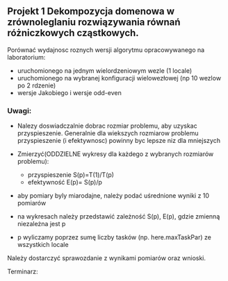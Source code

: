<!-- class: center, middle, inverse -->

## Projekt 1 Dekompozycja domenowa w zrównoleglaniu rozwiązywania równań różniczkowych cząstkowych.

Porównać wydajnosc roznych wersji algorytmu opracowywanego na laboratorium:
  
 * uruchomionego na jednym wielordzeniowym wezle (1 locale)
 * uruchomionego na wybranej konfiguracji wielowezłowej (np 10 wezlow po 2 rdzenie)
 * wersje Jakobiego  i wersje odd-even

### Uwagi:

 * Nalezy doswiadczalnie dobrac rozmiar problemu, aby uzyskac przyspieszenie. Generalnie dla wiekszych rozmiarow
 problemu przyspieszenie (i efektywnosc) powinny byc lepsze niz dla mniejszych
 
 * Zmierzyć(ODDZIELNE wykresy dla każdego z wybranych rozmiarów problemu):
    - przyspieszenie S(p)=T(1)/T(p)
    -  efektywność E(p)= S(p)/p
 
 * aby pomiary byly miarodajne, należy podać uśrednione wyniki z 10 pomiarów
   
 * na wykresach należy przedstawić zależność S(p), E(p), gdzie zmienną niezależna jest p
 
 * p wyliczamy poprzez sumę liczby tasków (np. here.maxTaskPar) ze wszystkich locale 
    
  Należy dostarczyć sprawozdanie z wynikami pomiarów oraz wnioski.

Terminarz:

  
